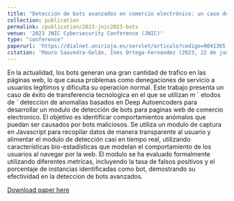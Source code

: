 ```yaml
---
title: "Detección de bots avanzados en comercio electrónico: un caso de uso real"
collection: publication
permalink: /publication/2023-jnic2023-bots
venue: '2023 JNIC Cybersecurity Conference (JNIC)'
type: "conference"
paperurl: 'https://dialnet.unirioja.es/servlet/articulo?codigo=9041365'
citation: 'Mauro Saavedra-Golán, Ines Ortega-Fernandez (2023, 22 de junio). Detección de bots avanzados en comercio electrónico: un caso de uso real. Jornadas Nacionales de Investigación en Ciberseguridad [Conferencia]. Vigo, España. ISBN 978-84-8158-970-2, págs. 229-235'
---
```

En la actualidad, los bots generan una gran cantidad de trafico en las páginas web, lo que causa problemas como denegaciones de servicio a usuarios legítimos y dificulta su operacion normal. Este trabajo presenta un caso de éxito de transferencia tecnologica en el que se utilizan m ´ etodos de ´
deteccion de anomalías basados en Deep Autoencoders para desarrollar un modulo de detección de bots para paginas web de comercio electronico. El objetivo es identificar comportamientos anómalos que puedan ser causados por bots maliciosos. Se utiliza un modulo de captura en Javascript para recopilar datos de manera transparente al usuario y alimentar el modulo de detección casi en tiempo real, utilizando características bio-estadísticas que modelan el comportamiento de los usuarios al navegar por la web. El modulo se ha evaluado formalmente utilizando diferentes metricas, incluyendo la tasa de falsos positivos y el porcentaje de instancias identificadas como bot, demostrando su efectividad en la deteccion de bots avanzados.

[Download paper here](https://dialnet.unirioja.es/servlet/libro?codigo=931846&orden=0&info=open_link_libro)
